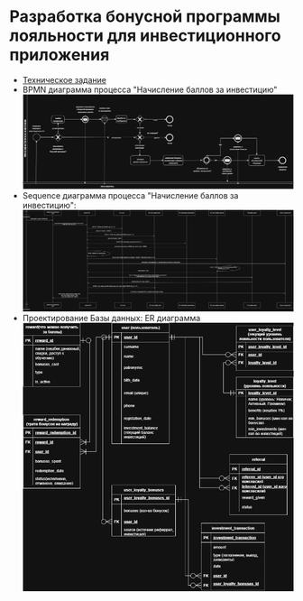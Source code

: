 # Разработка бонусной программы лояльности для инвестиционного приложения
* [Техническое задание](https://github.com/404-veronika/testsystemanalitic/blob/main/Invest%20Capital%20Bonus.pdf)
* BPMN диаграмма процесса "Начисление баллов за инвестицию" ![BPMN.drawio.png](https://github.com/404-veronika/testsystemanalitic/blob/main/Images/BPMN.drawio.png)
* Sequence диаграмма процесса "Начисление баллов за инвестицию":![sequence.drawio.png](Images/sequence.drawio.png) 
* Проектирование Базы данных: ER диаграмма ![ER.drawio.png](Images/ER.drawio.png)
